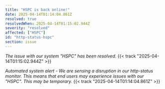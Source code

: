 ```yaml
---
title: "HSPC is back online!"
date: 2025-04-14T01:14:04.861Z
resolved: true
resolvedWhen: 2025-04-14T01:15:02.944Z
severity: "resolved"
affected: ["HSPC"]
id: "http-status-hspc"
section: issue
---
```


*The issue with our system "HSPC" has been resolved.* {{< track "2025-04-14T01:15:02.944Z" >}}

**Automated system alert* - We are sensing a disruption in our http-status monitor. This means that end users may experience issues with our "HSPC". This may be temporary.* {{< track "2025-04-14T01:14:04.861Z" >}}
